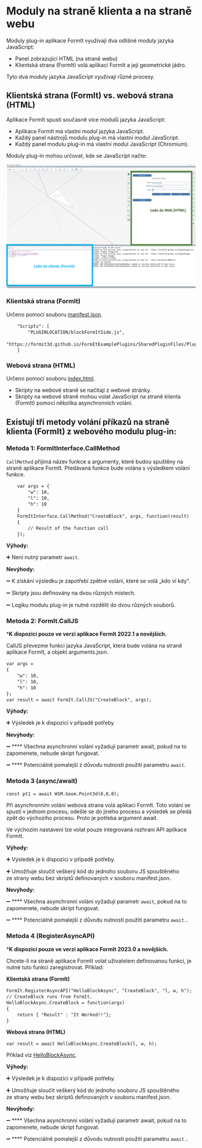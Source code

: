 # Moduly na straně klienta a na straně webu

Moduly plug-in aplikace FormIt využívají dva odlišné moduly jazyka JavaScript:

* Panel zobrazující HTML (na straně webu)
* Klientská strana (FormIt) volá aplikaci FormIt a její geometrické jádro.

Tyto dva moduly jazyka JavaScript využívají různé procesy.

## **Klientská strana (FormIt) vs. webová strana (HTML)**

Aplikace FormIt spustí současně více modulů jazyka JavaScript:

* Aplikace FormIt má vlastní modul jazyka JavaScript.
* Každý panel nástrojů modulu plug-in má vlastní modul JavaScript.
* Každý panel modulu plug-in má vlastní modul JavaScript (Chromium).

Moduly plug-in mohou určovat, kde se JavaScript načte:

![](../../../.gitbook/assets/d14.png)

### Klientská strana (FormIt)

Určeno pomocí souboru [manifest.json](https://github.com/FormIt3D/FormItExamplePlugins/blob/master/HelloBlockAsync/v23\_0/manifest.json#L8).

```
    "Scripts": [
        "PLUGINLOCATION/blockFormItSide.js",
        "https://formit3d.github.io/FormItExamplePlugins/SharedPluginFiles/PluginUtils18_0.js"
    ]
```

### Webová strana (HTML)

Určeno pomocí souboru [index.html](https://github.com/FormIt3D/FormItExamplePlugins/blob/master/HelloBlockAsync/v23\_0/index.html#L7).

* Skripty na webové straně se načítají z webové stránky.
* Skripty na webové straně mohou volat JavaScript na straně klienta (FormIt) pomocí několika asynchronních volání.

## Existují tři metody volání příkazů na straně klienta (FormIt) z webového modulu plug-in:

### Metoda 1: FormItInterface.CallMethod

`CallMethod` přijímá název funkce a argumenty, které budou spuštěny na straně aplikace FormIt. Předávaná funkce bude volána s výsledkem volání funkce.

```
    var args = {
        "w": 10,
        "l": 10,
        "h": 10
    }
    FormItInterface.CallMethod("CreateBlock", args, function(result)
    {
        // Result of the function call
    });
```

**Výhody:**

➕ Není nutný parametr `await`.

**Nevýhody:**

➖ K získání výsledku je zapotřebí zpětné volání, které se volá „kdo ví kdy“.

➖ Skripty jsou definovány na dvou různých místech.

➖ Logiku modulu plug-in je nutné rozdělit do dvou různých souborů.

### **Metoda 2: FormIt.CallJS**

***K dispozici pouze ve verzi aplikace FormIt 2022.1 a novějších.**

CallJS převezme funkci jazyka JavaScript, která bude volána na straně aplikace FormIt, a objekt arguments.json.

```
var args =
{
    "w": 10,
    "l": 10,
    "h": 10
};
var result = await FormIt.CallJS("CreateBlock", args);
```

**Výhody:**

➕ Výsledek je k dispozici v případě potřeby

**Nevýhody:**

➖ **** Všechna asynchronní volání vyžadují parametr await, pokud na to zapomenete, nebude skript fungovat.

➖ **** Potenciálně pomalejší z důvodu nutnosti použití parametru `await`.

### **Metoda 3 (async/await)**

```
const pt1 = await WSM.Geom.Point3d(0,0,0);
```

Při asynchronním volání webová strana volá aplikaci FormIt. Toto volání se spustí v jednom procesu, odešle se do jiného procesu a výsledek se předá zpět do výchozího procesu. Proto je potřeba argument await.

Ve výchozím nastavení lze volat pouze integrovaná rozhraní API aplikace FormIt.

**Výhody:**

➕ Výsledek je k dispozici v případě potřeby.

➕ Umožňuje sloučit veškerý kód do jednoho souboru JS spouštěného ze strany webu bez skriptů definovaných v souboru manifest.json.

**Nevýhody:**

➖ **** Všechna asynchronní volání vyžadují parametr `await`, pokud na to zapomenete, nebude skript fungovat.

➖ **** Potenciálně pomalejší z důvodu nutnosti použití parametru `await.`.

### Metoda 4 (RegisterAsyncAPI)

***K dispozici pouze ve verzi aplikace FormIt 2023.0 a novějších.**

Chcete-li na straně aplikace FormIt volat uživatelem definovanou funkci, je nutné tuto funkci zaregistrovat. Příklad:

**Klientská strana (FormIt)**

```
FormIt.RegisterAsyncAPI("HelloBlockAsync", "CreateBlock", "l, w, h");
// CreateBlock runs from FormIt.
HelloBlockAsync.CreateBlock = function(args)
{
    return { "Result" : "It Worked!!"};
}
```

**Webová strana (HTML)**

```
var result = await HelloBlockAsync.CreateBlock(l, w, h);
```

Příklad viz [HelloBlockAsync](https://github.com/FormIt3D/FormItExamplePlugins/tree/master/HelloBlockAsync/v23\_0).

**Výhody:**

➕ Výsledek je k dispozici v případě potřeby.

➕ Umožňuje sloučit veškerý kód do jednoho souboru JS spouštěného ze strany webu bez skriptů definovaných v souboru manifest.json.

**Nevýhody:**

➖ **** Všechna asynchronní volání vyžadují parametr await, pokud na to zapomenete, nebude skript fungovat.

➖ **** Potenciálně pomalejší z důvodu nutnosti použití parametru `await.`.

##
